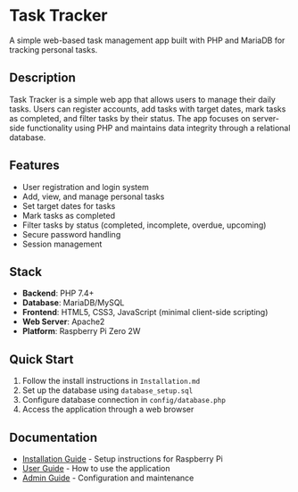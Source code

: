 # Task Tracker

A simple web-based task management app built with PHP and MariaDB for tracking personal tasks.

## Description

Task Tracker is a simple web app that allows users to manage their daily tasks. Users can register accounts, add tasks with target dates, mark tasks as completed, and filter tasks by their status. The app focuses on server-side functionality using PHP and maintains data integrity through a relational database.

## Features

- User registration and login system
- Add, view, and manage personal tasks
- Set target dates for tasks
- Mark tasks as completed
- Filter tasks by status (completed, incomplete, overdue, upcoming)
- Secure password handling
- Session management

## Stack

- **Backend**: PHP 7.4+
- **Database**: MariaDB/MySQL
- **Frontend**: HTML5, CSS3, JavaScript (minimal client-side scripting)
- **Web Server**: Apache2
- **Platform**: Raspberry Pi Zero 2W


## Quick Start

1. Follow the install instructions in `Installation.md`
2. Set up the database using `database_setup.sql`
3. Configure database connection in `config/database.php`
4. Access the application through a web browser

## Documentation

- [Installation Guide](Installation.md) - Setup instructions for Raspberry Pi
- [User Guide](UserGuide.md) - How to use the application
- [Admin Guide](AdminGuide.md) - Configuration and maintenance
